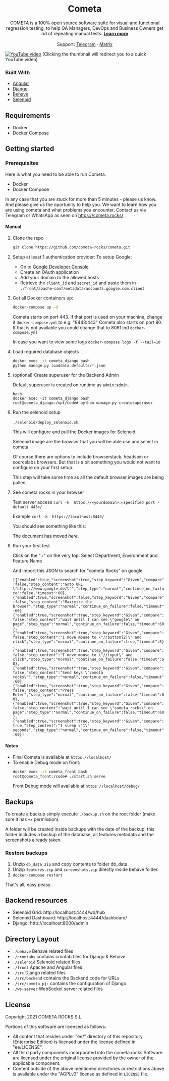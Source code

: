 
<!-- PROJECT LOGO -->

<p  align="center">
<h1  align="center">Cometa</h1>
<p  align="center">
COMETA is a 100% open source software suite for visual and functional regression testing, to help QA Managers, DevOps and Business Owners get rid of repeating manual tests. <a  href="https://cometa.rocks/"><strong>Learn more</strong></a>
<br>
<br>
Support: <a  href="https://t.me/joinchat/bFquCBGPBCAwYWZk">Telegram</a>
·
<a href="https://matrix.to/#/!LqMzSzyPqrUFRqNiCt:matrix.org?via=matrix.org">Matrix</a>

</p>

</p>

[![YouTube video](https://img.youtube.com/vi/vbgcb9R-ewI/maxresdefault.jpg)](https://www.youtube.com/watch?v=vbgcb9R-ewI)
(Clicking the thumbnail will redirect you to a quick YouTube video)

### Built With

- [Angular](https://angular.io/)
- [Django](https://www.djangoproject.com/)
- [Behave](https://behave.readthedocs.io/en/stable/)
- [Selenoid](https://aerokube.com/selenoid/)

## Requirements

- Docker
- Docker Compose

## Getting started

### Prerequisites

Here is what you need to be able to run Cometa.

- Docker
- Docker Compose

In any case that you are stuck for more than 5 minutes - please us know. And please give us the oportunity to help you. We want to learn how you are using cometa and what problems you encounter. Contact us via Telegram or WhatsApp as seen on https://cometa.rocks/ .

#### Manual

1. Clone the repo
	```sh
   git clone https://github.com/cometa-rocks/cometa.git
   ```

2. Setup at least 1 authentication provider:
	To setup Google:
	* Go to [Google Developer Console](https://console.cloud.google.com/)
	* Create an OAuth application
	* Add your domain to the allowed hosts
	* Retrieve the `client_id` and `secret_id` and paste them in `./front/apache-conf/metadata/accounts.google.com.client`


3. Get all Docker containers up:
	```sh
	docker-compose up -d
	```

	Cometa starts on port 443. If that port is used on your machine, change it `docker-compose.yml` to e.g. "8443:443"
	Cometa also starts on port 80. If that is not available you could change that to 8081 ind `docker-compose.yml`

	In case you want to view some logs `docker-compose logs -f --tail=10`

4. Load required database objects
	```bash
	docker exec -it cometa_django bash
	python manage.py loaddata defaults/*.json
	```

5. (optional) Create superuser for the Backend Admin

	Default superuser is created on runtime as `admin:admin`.

	```
	bash
	docker exec -it cometa_django bash
	root@cometa_django:/opt/code# python manage.py createsuperuser
	``` 

6. Run the selenoid setup

	`./selenoid/deploy_selenoid.sh`.

	This will configure and pull the Docker images for Selenoid.

	Selenoid image are the browser that you will be able use and select in cometa. 

	Of course there are options to include browserstack, headspin or sourcelabs browsers. But that is a bit something you would not want to configure on your first setup.

	This step will take some time as all the default browser images are being pulled.

7. See cometa rocks in your browser

	Test server access `curl -k  https://<yourdomain>:<specified port - default 443>/`

	Example `curl -k  https://localhost:8443/`

	You should see something like this:
	<p>The document has moved <i>here</i>.</p>


8. Run your first test

	Click on the "+" on the very top. Select Department, Environment and Feature Name

	And import this JSON to search for "cometa Rocks" on google

	```[{"enabled":true,"screenshot":true,"step_keyword":"Given","compare":false,"step_content":"Goto URL \"https://www.google.de/\"","step_type":"normal","continue_on_failure":false,"timeout":60},{"enabled":true,"screenshot":false,"step_keyword":"Given","compare":false,"step_content":"Maximize the browser","step_type":"normal","continue_on_failure":false,"timeout":60},{"enabled":true,"screenshot":true,"step_keyword":"Given","compare":false,"step_content":"wait until I can see \"google\" on page","step_type":"normal","continue_on_failure":false,"timeout":60},{"enabled":true,"screenshot":true,"step_keyword":"Given","compare":false,"step_content":"I move mouse to \"//button[2]\" and click","step_type":"normal","continue_on_failure":true,"timeout":5},{"enabled":true,"screenshot":true,"step_keyword":"Given","compare":false,"step_content":"I move mouse to \"//input\" and click","step_type":"normal","continue_on_failure":false,"timeout":60},{"enabled":true,"screenshot":true,"step_keyword":"Given","compare":false,"step_content":"Send keys \"cometa rocks\"","step_type":"normal","continue_on_failure":false,"timeout":60},{"enabled":true,"screenshot":true,"step_keyword":"Given","compare":false,"step_content":"Press Enter","step_type":"normal","continue_on_failure":false,"timeout":60},{"enabled":true,"screenshot":true,"step_keyword":"Given","compare":false,"step_content":"wait until I can see \"cometa rocks\" on page","step_type":"normal","continue_on_failure":false,"timeout":60},{"enabled":true,"screenshot":true,"step_keyword":"Given","compare":true,"step_content":"I sleep \"1\" seconds","step_type":"normal","continue_on_failure":false,"timeout":60}]```


#### Notes

* Final Cometa is available at `https://localhost/`
* To enable Debug mode on front:
	```bash
	docker exec -it cometa_front bash
	root@cometa_front:/code# ./start.sh serve
	```
	 Front Debug mode will available at `https://localhost/debug/`

## Backups

To create a backup simply execute `./backup.sh` on the root folder (make sure it has `+x` permission).

A folder will be created inside backups with the date of the backup, this folder includes a backup of the database, all features metadata and the screenshots already taken.

### Restore backups

1. Unzip `db_data.zip` and copy contents to folder db_data.
2. Unzip `features.zip` and `screenshots.zip` directly inside behave folder.
3. `docker-compose restart`

That's all, easy peasy.

## Backend resources

* Selenoid Grid: http://localhost:4444/wd/hub
* Selenoid Dashboard: http://localhost:4444/dashboard/
* Django: http://localhost:8000/admin

## Directory Layout

* `./behave` Behave related files
* `./crontabs` contains crontab files for Django & Behave
* `./selenoid` Selenoid related files
* `./front` Apache and Angular files
* `./src` Django related files
* `./src/backend` contains the Backend code for URLs
* `./src/cometa_pj:` contains the configuration of Django
* `./ws-server` WebSocket server related files

## License

Copyright 2021 COMETA ROCKS S.L.

Portions of this software are licensed as follows:

* All content that resides under "ee/" directory of this repository (Enterprise Edition) is licensed under the license defined in "ee/LICENSE".
* All third party components incorporated into the cometa.rocks Software are licensed under the original license provided by the owner of the applicable component.
* Content outside of the above mentioned directories or restrictions above is available under the "AGPLv3" license as defined in `LICENSE` file.
